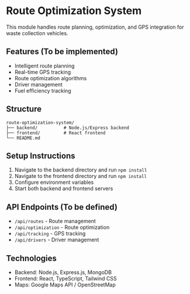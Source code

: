 # Route Optimization System

This module handles route planning, optimization, and GPS integration for waste collection vehicles.

## Features (To be implemented)

- Intelligent route planning
- Real-time GPS tracking
- Route optimization algorithms
- Driver management
- Fuel efficiency tracking

## Structure

```
route-optimization-system/
├── backend/          # Node.js/Express backend
├── frontend/         # React frontend
└── README.md
```

## Setup Instructions

1. Navigate to the backend directory and run `npm install`
2. Navigate to the frontend directory and run `npm install`
3. Configure environment variables
4. Start both backend and frontend servers

## API Endpoints (To be defined)

- `/api/routes` - Route management
- `/api/optimization` - Route optimization
- `/api/tracking` - GPS tracking
- `/api/drivers` - Driver management

## Technologies

- Backend: Node.js, Express.js, MongoDB
- Frontend: React, TypeScript, Tailwind CSS
- Maps: Google Maps API / OpenStreetMap
